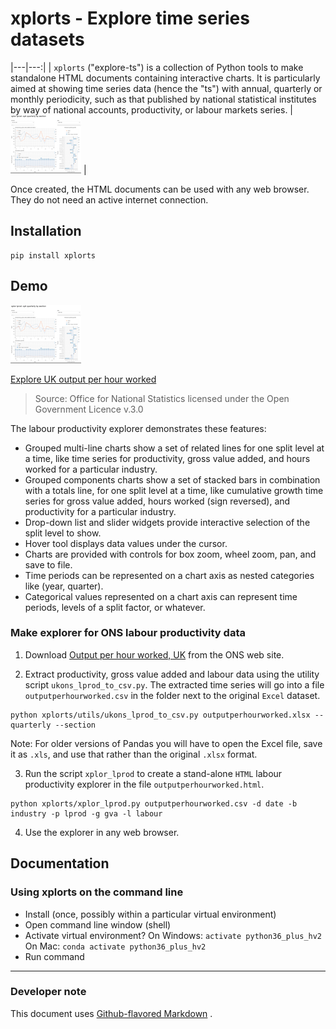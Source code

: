 # xplorts - Explore time series datasets

|---|---:|
| `xplorts` ("explore-ts") is a collection of Python tools to make standalone HTML documents
containing interactive charts.  It is particularly aimed at showing time series data (hence
the "ts") with annual, quarterly or monthly periodicity, such as that published
by national statistical institutes by way of national accounts, productivity, or labour
markets series.
| ![Thumbnail screenshot of xplorts productivity explorer](docs/xplor_lprod_thumbnail.png) |

Once created, the HTML documents can be used with any web browser.  They do not need an
active internet connection.

## Installation
```
pip install xplorts
```

## Demo

![Thumbnail screenshot of xplorts productivity explorer](docs/xplor_lprod_thumbnail.png)

[Explore UK output per hour worked](docs/xplor_lprod%20oph%20annual%20by%20section.html)

> Source: Office for National Statistics licensed under the Open Government Licence v.3.0

The labour productivity explorer demonstrates these features:
- Grouped multi-line charts show a set of related lines for one split level at a time, like time series for productivity, gross value added, and hours worked for a particular industry.
- Grouped components charts show a set of stacked bars in combination with a totals line, for one split level at a time, like cumulative growth time series for gross value added, hours worked (sign reversed), and productivity for a particular industry.
- Drop-down list and slider widgets provide interactive selection of the split level to show.
- Hover tool displays data values under the cursor.
- Charts are provided with controls for box zoom, wheel zoom, pan, and save to file.
- Time periods can be represented on a chart axis as nested categories like (year, quarter).
- Categorical values represented on a chart axis can represent time periods, levels of a split factor, or whatever.


### Make explorer for ONS labour productivity data

1. Download [Output per hour worked, UK](https://www.ons.gov.uk/economy/economicoutputandproductivity/productivitymeasures/datasets/outputperhourworkeduk) from the ONS web site.

2. Extract productivity, gross value added and labour data using the utility script `ukons_lprod_to_csv.py`.  The extracted time series will go into a file `outputperhourworked.csv` in the folder next to the original `Excel` dataset.
```
python xplorts/utils/ukons_lprod_to_csv.py outputperhourworked.xlsx --quarterly --section
```
Note: For older versions of Pandas you will have to open the Excel file, save it as `.xls`, and use that rather than the original `.xlsx` format.

3. Run the script `xplor_lprod` to create a stand-alone `HTML` labour productivity explorer in the file `outputperhourworked.html`.
```
python xplorts/xplor_lprod.py outputperhourworked.csv -d date -b industry -p lprod -g gva -l labour
```

4. Use the explorer in any web browser.


## Documentation



### Using xplorts on the command line
- Install (once, possibly within a particular virtual environment)
- Open command line window (shell)
- Activate virtual environment?
    On Windows:
    ```activate python36_plus_hv2```
    On Mac:
    ```conda activate python36_plus_hv2```
- Run command


---
### Developer note
This document uses
[Github-flavored Markdown](https://guides.github.com/features/mastering-markdown/)
.
